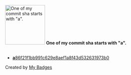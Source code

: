 <img src="https://my-badges.github.io/my-badges/a-commit.png" alt="One of my commit sha starts with &quot;a&quot;." title="One of my commit sha starts with &quot;a&quot;." width="128">
<strong>One of my commit sha starts with &quot;a&quot;.</strong>
<br><br>

- <a href="https://github.com/schaternik/key-value-store/commit/a86f21f1bb991c629e8aef1a8f43d532631973b0"><strong>a</strong>86f21f1bb991c629e8aef1a8f43d532631973b0</a>


Created by <a href="https://github.com/my-badges/my-badges">My Badges</a>